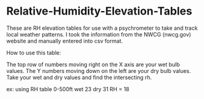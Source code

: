 # Relative-Humidity-Elevation-Tables
These are RH elevation tables for use with a psychrometer to take and track local weather patterns. I took the information from the NWCG (nwcg.gov) website and manually entered into csv format.


How to use this table:


The top row of numbers moving right on the X axis are your wet bulb values. The Y numbers moving down on the left are your dry bulb values.
Take your wet and dry values and find the intersecting rh.

ex: using RH table 0-500ft
wet 23
dry 31
RH = 18
